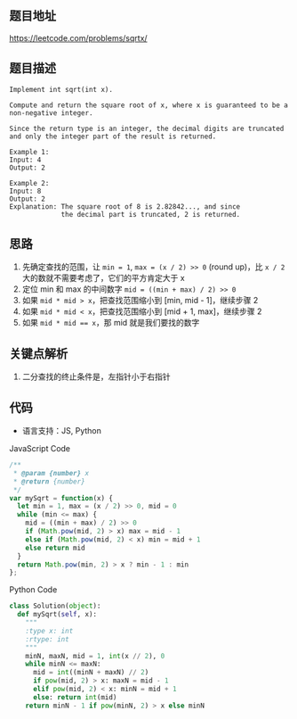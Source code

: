 ## 题目地址
https://leetcode.com/problems/sqrtx/

## 题目描述
```
Implement int sqrt(int x).

Compute and return the square root of x, where x is guaranteed to be a non-negative integer.

Since the return type is an integer, the decimal digits are truncated and only the integer part of the result is returned.

Example 1:
Input: 4
Output: 2

Example 2:
Input: 8
Output: 2
Explanation: The square root of 8 is 2.82842..., and since 
             the decimal part is truncated, 2 is returned.
```

## 思路

1. 先确定查找的范围，让 `min = 1`, `max = (x / 2) >> 0` (round up)，比 `x / 2` 大的数就不需要考虑了，它们的平方肯定大于 x
2. 定位 min 和 max 的中间数字 `mid = ((min + max) / 2) >> 0`
3. 如果 `mid * mid > x`，把查找范围缩小到 [min, mid - 1]，继续步骤 2
4. 如果 `mid * mid < x`，把查找范围缩小到 [mid + 1, max]，继续步骤 2
5. 如果 `mid * mid == x`，那 mid 就是我们要找的数字

## 关键点解析

1. 二分查找的终止条件是，左指针小于右指针

## 代码

* 语言支持：JS, Python

JavaScript Code
```js
/**
 * @param {number} x
 * @return {number}
 */
var mySqrt = function(x) {
  let min = 1, max = (x / 2) >> 0, mid = 0
  while (min <= max) {
    mid = ((min + max) / 2) >> 0
    if (Math.pow(mid, 2) > x) max = mid - 1
    else if (Math.pow(mid, 2) < x) min = mid + 1
    else return mid
  }
  return Math.pow(min, 2) > x ? min - 1 : min
};
```

Python Code
```py
class Solution(object):
  def mySqrt(self, x):
    """
    :type x: int
    :rtype: int
    """
    minN, maxN, mid = 1, int(x // 2), 0
    while minN <= maxN:
      mid = int((minN + maxN) // 2)
      if pow(mid, 2) > x: maxN = mid - 1
      elif pow(mid, 2) < x: minN = mid + 1
      else: return int(mid)
    return minN - 1 if pow(minN, 2) > x else minN
```

